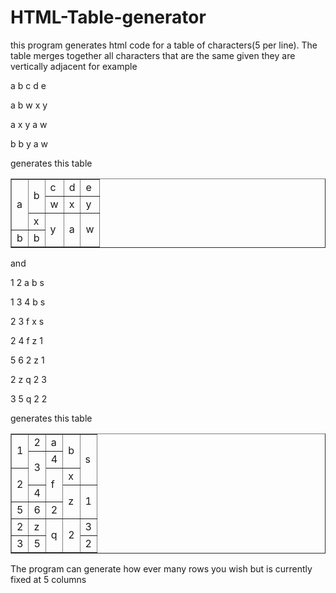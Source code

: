 # HTML-Table-generator


this program generates html code for a table of characters(5 per line).  The table merges together all characters that are the same given they are vertically adjacent for example 

a b c d e

a b w x y

a x y a w

b b y a w

generates this table 
<table border='1'>
<tr><td rowspan='3'>a</td><td rowspan='2'>b</td><td rowspan='1'>c</td><td rowspan='1'>d</td><td rowspan='1'>e</td></tr>
<tr><td rowspan='1'>w</td><td rowspan='1'>x</td><td rowspan='1'>y</td></tr>
<tr><td rowspan='1'>x</td><td rowspan='2'>y</td><td rowspan='2'>a</td><td rowspan='2'>w</td></tr>
<tr><td rowspan='1'>b</td><td rowspan='1'>b</td></tr>

</table>


and 

1 2 a b s

1 3 4 b s

2 3 f x s

2 4 f z 1

5 6 2 z 1

2 z q 2 3 

3 5 q 2 2

generates this table 
<table border='1'>
<tr><td rowspan='2'>1</td><td rowspan='1'>2</td><td rowspan='1'>a</td><td rowspan='2'>b</td><td rowspan='3'>s</td></tr>
<tr><td rowspan='2'>3</td><td rowspan='1'>4</td></tr>
<tr><td rowspan='2'>2</td><td rowspan='2'>f</td><td rowspan='1'>x</td></tr>
<tr><td rowspan='1'>4</td><td rowspan='2'>z</td><td rowspan='2'>1</td></tr>
<tr><td rowspan='1'>5</td><td rowspan='1'>6</td><td rowspan='1'>2</td></tr>
<tr><td rowspan='1'>2</td><td rowspan='1'>z</td><td rowspan='2'>q</td><td rowspan='2'>2</td><td rowspan='1'>3</td></tr>
<tr><td rowspan='1'>3</td><td rowspan='1'>5</td><td rowspan='1'>2</td></tr>

</table>




The program can generate how ever many rows you wish but is currently fixed at 5 columns
